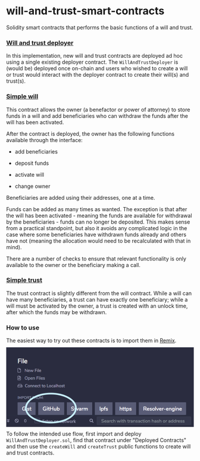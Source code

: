 # will-and-trust-smart-contracts
Solidity smart contracts that performs the basic functions of a will and trust.

### [Will and trust deployer](./WillAndTrustDeployer.sol)

In this implementation, new will and trust contracts are deployed ad hoc using a single existing deployer contract. The `WillAndTrustDeployer` is (would be) deployed once on-chain and users who wished to create a will or trust would interact with the deployer contract to create their will(s) and trust(s).

### [Simple will](./SimpleWill.sol)

This contract allows the owner (a benefactor or power of attorney) to store funds in a will and add beneficiaries who can withdraw the funds after the will has been activated. 

After the contract is deployed, the owner has the following functions available through the interface:

* add beneficiaries

* deposit funds

* activate will

* change owner

Beneficiaries are added using their addresses, one at a time.

Funds can be added as many times as wanted. The exception is that after the will has been activated - meaning the funds are available for withdrawal by the beneficiaries - funds can no longer be deposited. This makes sense from a practical standpoint, but also it avoids any complicated logic in the case where some beneficiaries have withdrawn funds already and others have not (meaning the allocation would need to be recalculated with that in mind).

There are a number of checks to ensure that relevant functionality is only available to the owner or the beneficiary making a call.

### [Simple trust](./SimpleTrust.sol)

The trust contract is slightly different from the will contract. While a will can have many beneficiaries, a trust can have exactly one beneficiary; while a will must be activated by the owner, a trust is created with an unlock time, after which the funds may be withdrawn.

### How to use

The easiest way to try out these contracts is to import them in [Remix](https://remix.ethereum.org). 
<img src="remix_import_from_github.png"
     alt="Remix import from Github"
     style="float: left; margin: 10px auto;" />

To follow the intended use flow, first import and deploy `WillAndTrustDeployer.sol`, find that contract under "Deployed Contracts" and then use the `createWill` and `createTrust` public functions to create will and trust contracts.
